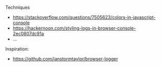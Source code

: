 

Techniques
- https://stackoverflow.com/questions/7505623/colors-in-javascript-console
- https://hackernoon.com/styling-logs-in-browser-console-2ec0807dc91a
- ...

Inspiration:
- https://github.com/ianstormtaylor/browser-logger

